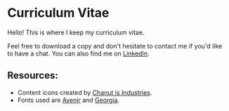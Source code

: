 # Curriculum Vitae
Hello! This is where I keep my curriculum vitae. 

Feel free to download a copy and don't hesitate to contact me if you'd like to have a chat. You can also find me on [LinkedIn](https://www.linkedin.com/in/eliel-parra).

## Resources:
* Content icons created by [Chanut is Industries](http://www.flaticon.com/authors/chanut-is-industries).
* Fonts used are [Avenir](https://en.wikipedia.org/wiki/Avenir_(typeface)) and [Georgia](https://en.wikipedia.org/wiki/Georgia_(typeface)).

